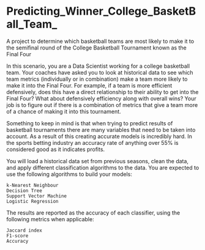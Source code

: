 # Predicting_Winner_College_BasketBall_Team_
A project to determine which basketball teams are most likely to make it to the semifinal round of the College Basketball Tournament known as the Final Four


In this scenario, you are a Data Scientist working for a college basketball team. Your coaches have asked you to look at historical data to see which team metrics (individually or in combination) make a team more likely to make it into the Final Four. For example, if a team is more efficient defensively, does this have a direct relationship to their ability to get into the Final Four? What about defensively efficiency along with overall wins? Your job is to figure out if there is a combination of metrics that give a team more of a chance of making it into this tournament.

Something to keep in mind is that when trying to predict results of basketball tournaments there are many variables that need to be taken into account. As a result of this creating accurate models is incredibly hard. In the sports betting industry an accuracy rate of anything over 55% is considered good as it indicates profits.

You will load a historical data set from previous seasons, clean the data, and apply different classification algorithms to the data. You are expected to use the following algorithms to build your models:

    k-Nearest Neighbour
    Decision Tree
    Support Vector Machine
    Logistic Regression

The results are reported as the accuracy of each classifier, using the following metrics when applicable:

    Jaccard index
    F1-score
    Accuracy
